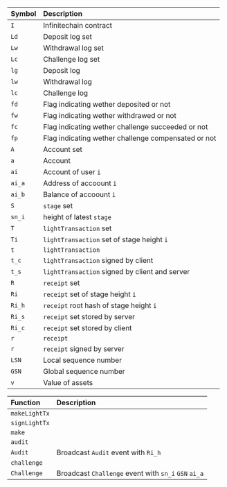 | Symbol | Description |
| :--- | :--- |
| `I` | Infinitechain contract |
| `Ld` | Deposit log set |
| `Lw` | Withdrawal log set |
| `Lc` | Challenge log set |
| `lg` | Deposit log |
| `lw` | Withdrawal log |
| `lc` | Challenge log |
| `fd` | Flag indicating wether deposited or not |
| `fw` | Flag indicating wether withdrawed or not |
| `fc` | Flag indicating wether challenge succeeded or not |
| `fp` | Flag indicating wether challenge compensated or not |
| `A` | Account set |
| `a` | Account |
| `ai` | Account of user `i` |
| `ai_a` | Address of accoount `i` |
| `ai_b` | Balance of accoount `i` |
| `S` | `stage` set |
| `sn_i` | height of latest `stage` |
| `T` | `lightTransaction` set |
| `Ti` | `lightTransaction` set of stage height `i` |
| `t` | `lightTransaction` |
| `t_c` | `lightTransaction` signed by client |
| `t_s` | `lightTransaction` signed by client and server |
| `R` | `receipt` set |
| `Ri` | `receipt` set of stage height `i` |
| `Ri_h` | `receipt` root hash of stage height `i` |
| `Ri_s` | `receipt` set stored by server |
| `Ri_c` | `receipt` set stored by client |
| `r` | `receipt` |
| `r` | `receipt` signed by server |
| `LSN` | Local sequence number |
| `GSN` | Global sequence number |
| `v` | Value of assets |

| Function | Description |
| :--- | :--- |
| `makeLightTx` |
| `signLightTx` |
| `make` |
| `audit` |
| `Audit` | Broadcast `Audit` event with `Ri_h` |
| `challenge` |
| `Challenge` | Broadcast `Challenge` event with `sn_i` `GSN` `ai_a` |

